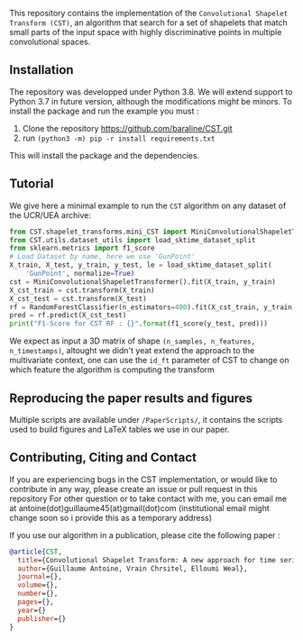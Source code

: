 This repository contains the implementation of the `Convolutional Shapelet Transform (CST)`, an algorithm that search for a set of shapelets that match small parts of the input space with highly discriminative points in multiple convolutional spaces.

## Installation

The repository was developped under Python 3.8. We will extend support to Python 3.7 in future version, although the modifications might be minors. 
To install the package and run the example you must :

1. Clone the repository https://github.com/baraline/CST.git
2. run `(python3 -m) pip -r install requirements.txt`

This will install the package and the dependencies.

## Tutorial
We give here a minimal example to run the `CST` algorithm on any dataset of the UCR/UEA archive:

```python
from CST.shapelet_transforms.mini_CST import MiniConvolutionalShapeletTransformer
from CST.utils.dataset_utils import load_sktime_dataset_split
from sklearn.metrics import f1_score
# Load Dataset by name, here we use 'GunPoint'
X_train, X_test, y_train, y_test, le = load_sktime_dataset_split(
    'GunPoint', normalize=True)
cst = MiniConvolutionalShapeletTransformer().fit(X_train, y_train)
X_cst_train = cst.transform(X_train)
X_cst_test = cst.transform(X_test)
rf = RandomForestClassifier(n_estimators=400).fit(X_cst_train, y_train)
pred = rf.predict(X_cst_test)
print("F1-Score for CST RF : {}".format(f1_score(y_test, pred)))
```

We expect as input a 3D matrix of shape `(n_samples, n_features, n_timestamps)`, altought we didn't yeat extend the approach to the multivariate context, one can use the `id_ft` parameter of CST to change on which feature the algorithm is computing the transform

## Reproducing the paper results and figures

Multiple scripts are available under `/PaperScripts/`, it contains the scripts used to build figures and LaTeX tables we use in our paper.

## Contributing, Citing and Contact

If you are experiencing bugs in the CST implementation, or would like to contribute in any way, please create an issue or pull request in this repository
For other question or to take contact with me, you can email me at antoine(dot)guillaume45(at)gmail(dot)com (institutional email might change soon so i provide this as a temporary address)

If you use our algorithm in a publication, please cite the following paper :
```bibtex
@article{CST,
  title={Convolutional Shapelet Transform: A new approach for time series shapelets},
  author={Guillaume Antoine, Vrain Chrsitel, Elloumi Weal},
  journal={},
  volume={},
  number={},
  pages={},
  year={}
  publisher={}
}
```